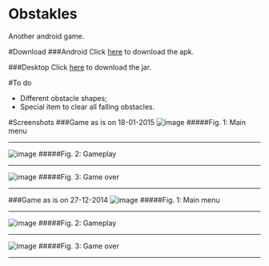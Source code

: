 Obstakles
=========
Another android game.

#Download
###Android
Click [here](/android/apk/obstakles-android.apk?raw=true) to download the apk.

###Desktop
Click [here](/desktop/binaries/obstakles.jar?raw=true) to download the jar.

#To do
- Different obstacle shapes;
- Special item to clear all falling obstacles.

#Screenshots
###Game as is on 18-01-2015
![image](http://i.imgur.com/9Zf442u.png)
#####Fig. 1: Main menu
***
![image](http://i.imgur.com/s1nqCcR.png)
#####Fig. 2: Gameplay
***
![image](http://i.imgur.com/DK5a1lv.png)
#####Fig. 3: Game over
***
###Game as is on 27-12-2014
![image](http://i.imgur.com/OjAdbx0.png)
#####Fig. 1: Main menu
***
![image](http://i.imgur.com/458mO9O.png)
#####Fig. 2: Gameplay
***
![image](http://i.imgur.com/OEoVHgi.png)
#####Fig. 3: Game over
***
